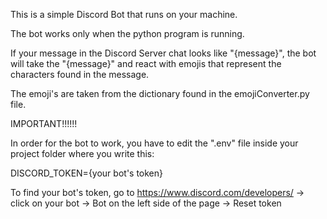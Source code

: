 This is a simple Discord Bot that runs on your machine.

The bot works only when the python program is running.

If your message in the Discord Server chat looks like "{message}", the bot will take the "{message}" and react with emojis that represent the characters found in the message.

The emoji's are taken from the dictionary found in the emojiConverter.py file.

IMPORTANT!!!!!!

In order for the bot to work, you have to edit the ".env" file inside your project folder where you write this:

DISCORD_TOKEN={your bot's token}

To find your bot's token, go to https://www.discord.com/developers/ -> click on your bot -> Bot on the left side of the page -> Reset token
